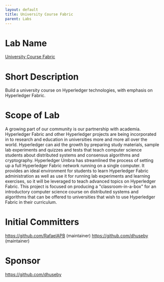 ```yaml
---
layout: default
title: University Course Fabric
parent: Labs
---
```

# Lab Name
[University Course Fabric](https://github.com/hyperledger-labs/university-course)

# Short Description
Build a university course on Hyperledger technologies, with emphasis on Hyperledger Fabric.

# Scope of Lab
A growing part of our community is our partnership with academia. Hyperledger Fabric and other Hyperledger projects are being incorporated in to research and education in universities more and more all over the world. Hyperledger can aid the growth by preparing study materials, sample lab experiments and quizzes and tests that teach computer science students about distributed systems and consensus algorithms and cryptography. Hyperledger Umbra has streamlined the process of setting up a full Hyperledger Fabric network running on a single computer. It provides an ideal environment for students to learn Hyperledger Fabric administration as well as use it for running lab experiments and learning exercises, so it will be leveraged to teach advanced topics on Hyperledger Fabric. This project is focused on producing a "classroom-in-a-box" for an introductory computer science course on distributed systems and algorithms that can be offered to universities that wish to use Hyperledger Fabric in their curriculum.

# Initial Committers
https://github.com/RafaelAPB (maintainer)
https://github.com/dhuseby (maintainer)

# Sponsor
https://github.com/dhuseby
